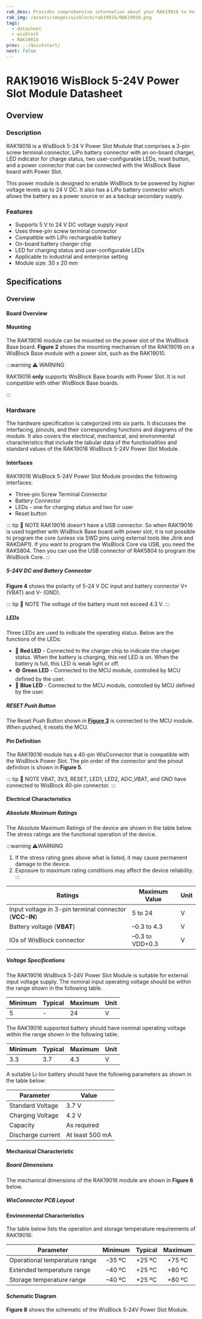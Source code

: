 ```yaml
---
rak_desc: Provides comprehensive information about your RAK19016 to help you use it. This information includes technical specifications, characteristics, and requirements, and it also discusses the device components.
rak_img: /assets/images/wisblock/rak19016/RAK19016.png
tags:
  - datasheet
  - wisblock
  - RAK19016
prev: ../Quickstart/
next: false
---
```


# RAK19016 WisBlock 5-24V Power Slot Module Datasheet

## Overview

### Description

RAK19016 is a WisBlock 5-24&nbsp;V Power Slot Module that comprises a 3-pin screw terminal connector, LiPo battery connector with an on-board charger, LED indicator for charge status, two user-configurable LEDs, reset button, and a power connector that can be connected with the WisBlock Base board with Power Slot.

This power module is designed to enable WisBlock to be powered by higher voltage levels up to 24&nbsp;V DC. It also has a LiPo battery connector which allows the battery as a power source or as a backup secondary supply.

### Features

* Supports 5&nbsp;V to 24&nbsp;V DC voltage supply input
* Uses three-pin screw terminal connector
* Compatible with LiPo rechargeable battery
* On-board battery charger chip
* LED for charging status and user-configurable LEDs
* Applicable to industrial and enterprise setting
* Module size: 30 x 20&nbsp;mm

## Specifications

### Overview

#### Board Overview

<rk-img
  src="/assets/images/wisblock/rak19016/datasheet/rak19016-front-back-overview.png"
  width="55%"
  caption="RAK19016 WisBlock Power Module top (left) and bottom (right) view"
/>

#### Mounting

The RAK19016 module can be mounted on the power slot of the WisBlock Base board. **Figure 2** shows the mounting mechanism of the RAK19016 on a WisBlock Base module with a power slot, such as the RAK19010.

:::warning ⚠️ WARNING

RAK19016 **only** supports WisBlock Base boards with Power Slot. It is not compatible with other WisBlock Base boards.

:::

<rk-img
  src="/assets/images/wisblock/rak19016/datasheet/mounting-mechanism.png"
  width="50%"
  caption="RAK19016 mounting mechanism on a WisBlock Base board with Power Slot"
/>

### Hardware

The hardware specification is categorized into six parts. It discusses the interfacing, pinouts, and their corresponding functions and diagrams of the module. It also covers the electrical, mechanical, and environmental characteristics that include the tabular data of the functionalities and standard values of the RAK19016 WisBlock 5-24V Power Slot Module.

#### Interfaces

RAK19016 WisBlock 5-24V Power Slot Module provides the following interfaces:

* Three-pin Screw Terminal Connector
* Battery Connector
* LEDs - one for charging status and two for user
* Reset button

::: tip 📝 NOTE
RAK19016 doesn't have a USB connector. So when RAK19016 is used together with WisBlock Base board with power slot, it is not possible to program the core (unless via SWD pins using external tools like Jlink and RAKDAP1). If you want to program the WisBlock Core via USB, you need the RAK5804. Then you can use the USB connector of RAK5804 to program the WisBlock Core.
:::

<rk-img
  src="/assets/images/wisblock/rak19016/datasheet/RAK19016-label.svg"
  width="60%"
  caption="RAK19016 part labels"
/>

##### 5-24V DC and Battery Connector

**Figure 4** shows the polarity of 5-24&nbsp;V DC input and battery connector V+ (VBAT) and V- (GND).

<rk-img
  src="/assets/images/wisblock/rak19016/datasheet/RAK19016-connection.svg"
  width="60%"
  caption="5-24V DC and Battery connector pins"
/>

::: tip 📝 NOTE
The voltage of the battery must not exceed 4.3&nbsp;V.
:::

##### LEDs

Three LEDs are used to indicate the operating status. Below are the functions of the LEDs:

- 🔴 **Red LED** - Connected to the charger chip to indicate the charger status. When the battery is charging, this red LED is on. When the battery is full, this LED is weak light or off.
- 🟢 **Green LED** - Connected to the MCU module, controlled by MCU defined by the user.
- 🔵 **Blue LED** - Connected to the MCU module, controlled by MCU defined by the user.

##### RESET Push Button

The Reset Push Button shown in [**Figure 3**](#interfaces) is connected to the MCU module. When pushed, it resets the MCU.

#### Pin Definition

The RAK19016 module has a 40-pin WisConnector that is compatible with the WisBlock Power Slot. The pin order of the connector and the pinout definition is shown in **Figure 5**.

::: tip 📝 NOTE
VBAT, 3V3, RESET, LED1, LED2, ADC_VBAT, and GND have connected to WisBlock 40-pin connector.
:::

<rk-img
  src="/assets/images/wisblock/rak19016/datasheet/RAK19016-pinout.svg"
  width="70%"
  caption="RAK19016 pinout diagram"
/>


#### Electrical Characteristics

##### Absolute Maximum Ratings

The Absolute Maximum Ratings of the device are shown in the table below. The stress ratings are the functional operation of the device.

:::warning ⚠️WARNING
1. If the stress rating goes above what is listed, it may cause permanent damage to the device.
2. Exposure to maximum rating conditions may affect the device reliability.
:::

| Ratings                                                | Maximum Value   | Unit |
| ------------------------------------------------------ | --------------- | ---- |
| Input voltage in 3-pin terminal connector (**VCC-IN**) | 5 to 24         | V    |
| Battery voltage (**VBAT**)                             | –0.3 to 4.3     | V    |
| IOs of WisBlock connector                              | –0.3 to VDD+0.3 | V    |

##### Voltage Specifications

The RAK19016 WisBlock 5-24V Power Slot Module is suitable for external input voltage supply. The nominal input operating voltage should be within the range shown in the following table.

| **Minimum** | **Typical** | **Maximum** | **Unit** |
| ----------- | ----------- | ----------- | -------- |
| 5           | -           | 24          | V        |

The RAK19016 supported battery should have nominal operating voltage within the range shown in the following table.

| **Minimum** | **Typical** | **Maximum** | **Unit** |
| ----------- | ----------- | ----------- | -------- |
| 3.3         | 3.7         | 4.3         | V        |

A suitable Li-Ion battery should have the following parameters as shown in the table below:

| **Parameter**     | **Value**            |
| ----------------- | -------------------- |
| Standard Voltage  | 3.7&nbsp;V           |
| Charging Voltage  | 4.2&nbsp;V           |
| Capacity          | As required          |
| Discharge current | At least 500&nbsp;mA |

#### Mechanical Characteristic

##### Board Dimensions

The mechanical dimensions of the RAK19016 module are shown in **Figure 6** below.

<rk-img
  src="/assets/images/wisblock/rak19016/datasheet/mechanical-dimensions.png"
  width="75%"
  caption="RAK19016 mechanical dimensions"
/>

##### WisConnector PCB Layout

<rk-img
  src="/assets/images/wisblock/rak19016/datasheet/wisconnector-pcb.png"
  width="100%"
  caption="WisConnector PCB footprint and recommendations"
/>

#### Environmental Characteristics

The table below lists the operation and storage temperature requirements of RAK19016:

| **Parameter**                 | **Minimum** | **Typical** | **Maximum** |
| ----------------------------- | :---------: | :---------: | :---------: |
| Operational temperature range | –35&nbsp;ºC | +25&nbsp;ºC | +75&nbsp;ºC |
| Extended temperature range    | –40&nbsp;ºC | +25&nbsp;ºC | +80&nbsp;ºC |
| Storage temperature range     | –40&nbsp;ºC | +25&nbsp;ºC | +80&nbsp;ºC |

#### Schematic Diagram

**Figure 8** shows the schematic of the WisBlock 5-24V Power Slot Module.

<rk-img
  src="/assets/images/wisblock/rak19016/datasheet/rak19016-schematic.jpg"
  width="100%"
  caption="RAK19016 5-24V Power Slot Module schematics"
/>